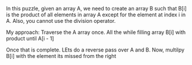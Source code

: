In this puzzle, given an array A, we need to create an array B such that B[i] is the product of all elements in array A except for the element at index i in A. Also, you cannot use the division operator. 

My approach: 
  Traverse the A array once. 
  All the while filling array B[i] with product until A[i - 1]

 Once that is complete. LEts do a reverse pass over A and B. 
  Now, multilpy B[i] with the element its missed from the right

